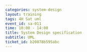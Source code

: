 ```yaml
---
categories: system-design
layout: training
tags: 4H Sat uml 
event_id: sa-011
time: 10:00 - 14:00
title: System Design specification
subtitle: UML
ticket_id: b20078b595abc
---
```


